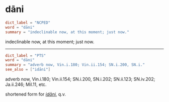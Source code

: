 # dāni

``` toml
dict_label = "NCPED"
word = "dāni"
summary = "indeclinable now, at this moment; just now."
```

indeclinable now, at this moment; just now.

--------------------

``` toml
dict_label = "PTS"
word = "dāni"
summary = "adverb now, Vin.i.180; Vin.ii.154; SN.i.200, SN.i."
see_also = ["idāni"]
```

adverb now, Vin.i.180; Vin.ii.154; SN.i.200, SN.i.202; SN.ii.123; SN.iv.202; Ja.ii.246; Mil.11, etc.

shortened form for *[idāni](idāni.md)*, q.v.

